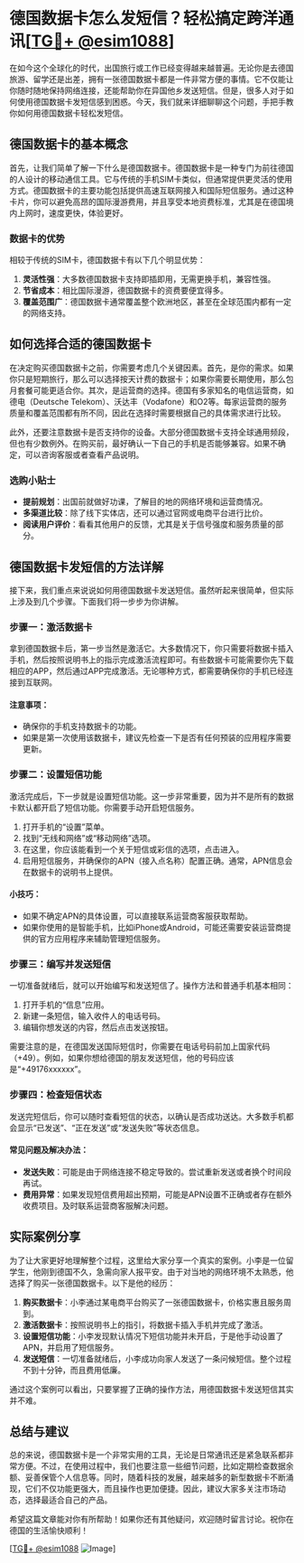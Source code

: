 # 德国数据卡怎么发短信？轻松搞定跨洋通讯[[TG💪+ @esim1088](https://t.me/s/esim1088)]

在如今这个全球化的时代，出国旅行或工作已经变得越来越普遍。无论你是去德国旅游、留学还是出差，拥有一张德国数据卡都是一件非常方便的事情。它不仅能让你随时随地保持网络连接，还能帮助你在异国他乡发送短信。但是，很多人对于如何使用德国数据卡发短信感到困惑。今天，我们就来详细聊聊这个问题，手把手教你如何用德国数据卡轻松发短信。

## 德国数据卡的基本概念

首先，让我们简单了解一下什么是德国数据卡。德国数据卡是一种专门为前往德国的人设计的移动通信工具。它与传统的手机SIM卡类似，但通常提供更灵活的使用方式。德国数据卡的主要功能包括提供高速互联网接入和国际短信服务。通过这种卡片，你可以避免高昂的国际漫游费用，并且享受本地资费标准，尤其是在德国境内上网时，速度更快，体验更好。

### 数据卡的优势

相较于传统的SIM卡，德国数据卡有以下几个明显优势：

1. **灵活性强**：大多数德国数据卡支持即插即用，无需更换手机，兼容性强。
2. **节省成本**：相比国际漫游，德国数据卡的资费要便宜得多。
3. **覆盖范围广**：德国数据卡通常覆盖整个欧洲地区，甚至在全球范围内都有一定的网络支持。

## 如何选择合适的德国数据卡

在决定购买德国数据卡之前，你需要考虑几个关键因素。首先，是你的需求。如果你只是短期旅行，那么可以选择按天计费的数据卡；如果你需要长期使用，那么包月套餐可能更适合你。其次，是运营商的选择。德国有多家知名的电信运营商，如德电（Deutsche Telekom）、沃达丰（Vodafone）和O2等。每家运营商的服务质量和覆盖范围都有所不同，因此在选择时需要根据自己的具体需求进行比较。

此外，还要注意数据卡是否支持你的设备。大部分德国数据卡支持全球通用频段，但也有少数例外。在购买前，最好确认一下自己的手机是否能够兼容。如果不确定，可以咨询客服或者查看产品说明。

### 选购小贴士

- **提前规划**：出国前就做好功课，了解目的地的网络环境和运营商情况。
- **多渠道比较**：除了线下实体店，还可以通过官网或电商平台进行比价。
- **阅读用户评价**：看看其他用户的反馈，尤其是关于信号强度和服务质量的部分。

## 德国数据卡发短信的方法详解

接下来，我们重点来说说如何用德国数据卡发送短信。虽然听起来很简单，但实际上涉及到几个步骤。下面我们将一步步为你讲解。

### 步骤一：激活数据卡

拿到德国数据卡后，第一步当然是激活它。大多数情况下，你只需要将数据卡插入手机，然后按照说明书上的指示完成激活流程即可。有些数据卡可能需要你先下载相应的APP，然后通过APP完成激活。无论哪种方式，都需要确保你的手机已经连接到互联网。

#### 注意事项：
- 确保你的手机支持数据卡的功能。
- 如果是第一次使用该数据卡，建议先检查一下是否有任何预装的应用程序需要更新。

### 步骤二：设置短信功能

激活完成后，下一步就是设置短信功能。这一步非常重要，因为并不是所有的数据卡默认都开启了短信功能。你需要手动开启短信服务。

1. 打开手机的“设置”菜单。
2. 找到“无线和网络”或“移动网络”选项。
3. 在这里，你应该能看到一个关于短信或彩信的选项，点击进入。
4. 启用短信服务，并确保你的APN（接入点名称）配置正确。通常，APN信息会在数据卡的说明书上提供。

#### 小技巧：
- 如果不确定APN的具体设置，可以直接联系运营商客服获取帮助。
- 如果你使用的是智能手机，比如iPhone或Android，可能还需要安装运营商提供的官方应用程序来辅助管理短信服务。

### 步骤三：编写并发送短信

一切准备就绪后，就可以开始编写和发送短信了。操作方法和普通手机基本相同：

1. 打开手机的“信息”应用。
2. 新建一条短信，输入收件人的电话号码。
3. 编辑你想发送的内容，然后点击发送按钮。

需要注意的是，在德国发送国际短信时，你需要在电话号码前加上国家代码（+49）。例如，如果你想给德国的朋友发送短信，他的号码应该是“+49176xxxxxx”。

### 步骤四：检查短信状态

发送完短信后，你可以随时查看短信的状态，以确认是否成功送达。大多数手机都会显示“已发送”、“正在发送”或“发送失败”等状态信息。

#### 常见问题及解决办法：
- **发送失败**：可能是由于网络连接不稳定导致的。尝试重新发送或者换个时间段再试。
- **费用异常**：如果发现短信费用超出预期，可能是APN设置不正确或者存在额外收费项目。及时联系运营商客服解决问题。

## 实际案例分享

为了让大家更好地理解整个过程，这里给大家分享一个真实的案例。小李是一位留学生，他刚到德国不久，急需向家人报平安。由于对当地的网络环境不太熟悉，他选择了购买一张德国数据卡。以下是他的经历：

1. **购买数据卡**：小李通过某电商平台购买了一张德国数据卡，价格实惠且服务周到。
2. **激活数据卡**：按照说明书上的指引，将数据卡插入手机并完成了激活。
3. **设置短信功能**：小李发现默认情况下短信功能并未开启，于是他手动设置了APN，并启用了短信服务。
4. **发送短信**：一切准备就绪后，小李成功向家人发送了一条问候短信。整个过程不到十分钟，而且费用低廉。

通过这个案例可以看出，只要掌握了正确的操作方法，用德国数据卡发送短信其实并不难。

## 总结与建议

总的来说，德国数据卡是一个非常实用的工具，无论是日常通讯还是紧急联系都非常方便。不过，在使用过程中，我们也要注意一些细节问题，比如定期检查数据余额、妥善保管个人信息等。同时，随着科技的发展，越来越多的新型数据卡不断涌现，它们不仅功能更强大，而且操作也更加便捷。因此，建议大家多关注市场动态，选择最适合自己的产品。

希望这篇文章能对你有所帮助！如果你还有其他疑问，欢迎随时留言讨论。祝你在德国的生活愉快顺利！

[[TG💪+ @esim1088](https://t.me/s/esim1088) ![Image](https://i.postimg.cc/4NQfJmqS/Snipaste-2025-05-13-00-14-12.png)]